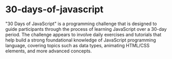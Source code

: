 # 30-days-of-javascript
"30 Days of JavaScript" is a programming challenge that is designed to guide participants through the process of learning JavaScript over a 30-day period. The challenge appears to involve daily exercises and tutorials that help build a strong foundational knowledge of JavaScript programming language, covering topics such as data types, animating HTML/CSS elements, and more advanced concepts. 

